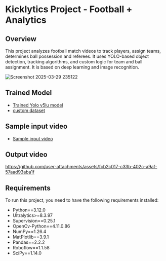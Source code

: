 # Kicklytics Project - Football + Analytics

## Overview

This project analyzes football match videos to track players, assign teams, determines ball possession and referees. It uses YOLO-based object detection, tracking algorithms, and custom logic for team and ball assignment. It is based on deep learning and image recognition.

![Screenshot 2025-03-29 235122](https://github.com/user-attachments/assets/20e58aa2-3adc-4607-858a-9d74453d3f03)

## Trained Model
- [Trained Yolo v5lu model](https://drive.google.com/file/d/1A4xofTlNuG2hxRY38u8rTKSMJIaVLCFL/view?usp=sharing)
- [custom dataset](https://universe.roboflow.com/roboflow-jvuqo/football-players-detection-3zvbc/dataset/1)

## Sample input video
-  [Sample input video](https://drive.google.com/file/d/1LtXotImyfxwHYCu1vxPHkxL2SA2_FmPE/view?usp=sharing)

## Output video


https://github.com/user-attachments/assets/fcb2c017-c33b-402c-a9af-57aad93aba1f






## Requirements
To run this project, you need to have the following requirements installed:
- Python==3.12.0
- Ultralytics>=8.3.97
- Supervision==0.25.1
- OpenCv-Python==4.11.0.86
- NumPy==1.26.4
- MatPlotlib==3.9.1
- Pandas==2.2.2
- Roboflow==1.1.58
- SciPy==1.14.0









